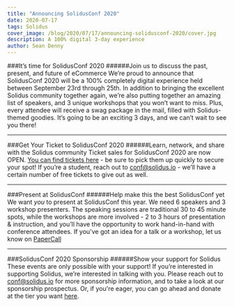 ```yaml
---
title: "Announcing SolidusConf 2020"
date: 2020-07-17
tags: Solidus
cover_image: /blog/2020/07/17/announcing-solidusconf-2020/cover.jpg
description: A 100% digital 3-day experience
author: Sean Denny
---
```


###It’s time for SolidusConf 2020
######Join us to discuss the past, present, and future of eCommerce
We’re proud to announce that SolidusConf 2020 will be a 100% completely digital experience held between September 23rd through 25th. In addition to bringing the excellent Solidus community together again, we’re also putting together an amazing list of speakers, and 3 unique workshops that you won’t want to miss. Plus, every attendee will receive a swag package in the mail, filled with Solidus-themed goodies. It’s going to be an exciting 3 days, and we can’t wait to see you there!

---

###Get Your Ticket to SolidusConf 2020
######Learn, network, and share with the Solidus community
Ticket sales for SolidusConf 2020 are now OPEN. [You can find tickets here](https://opencollective.com/solidus/events/solidusconf-2020-c8147b09) - be sure to pick them up quickly to secure your spot! If you’re a student, reach out to [conf@solidus.io](mailto:conf@solidus.io) - we’ll have a certain number of free tickets to give out as well.

---

###Present at SolidusConf
######Help make this the best SolidusConf yet
We want _you_ to present at SolidusConf this year. We need 6 speakers and 3 workshop presenters. The speaking sessions are traditional 30 to 45 minute spots, while the workshops are more involved - 2 to 3 hours of presentation & instruction, and you’ll have the opportunity to work hand-in-hand with conference attendees. If you’ve got an idea for a talk or a workshop, let us know on [PaperCall](https://www.papercall.io/solidusconf-2020)

---

###SolidusConf 2020 Sponsorship
######Show your support for Solidus
These events are only possible with your support! If you’re interested in supporting Solidus, we’re interested in talking with you. Please reach out to [conf@solidus.io](mailto:conf@solidus.io) for more sponsorship information, and to take a look at our sponsorship prospectus. Or, if you're eager, you can go ahead and donate at the tier you want [here](https://opencollective.com/solidus/events/solidusconf-2020-c8147b09).
